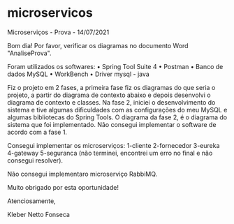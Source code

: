 # microservicos
Microserviços - Prova - 14/07/2021

Bom dia!
Por favor, verificar os diagramas no documento Word "AnaliseProva".

Foram utilizados os softwares:
	• Spring Tool Suite 4
	• Postman
	• Banco de dados MySQL
	• WorkBench
	• Driver mysql - java

Fiz o projeto em 2 fases, a primeira fase fiz os diagramas 
do que seria o projeto, a partir do diagrama de contexto 
abaixo e depois desenvolvi o diagrama de contexto e classes. 
Na fase 2, iniciei o desenvolvimento do sistema e tive algumas 
dificuldades com as configurações do meu MySQL e algumas bibliotecas
do Spring Tools. O diagrama da fase 2, é o diagrama do sistema que 
foi implementado. Não consegui implementar o software de acordo com
a fase 1.

Consegui implementar os microserviços:
	1-cliente
	2-fornecedor
	3-eureka
	4-gateway
	5-seguranca (não terminei, encontrei um erro 
		no final e não consegui resolver).

Não consegui implementaro microserviço RabbiMQ.

Muito obrigado por esta oportunidade!

Atenciosamente,

Kleber Netto Fonseca
